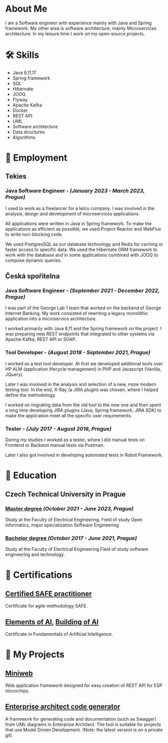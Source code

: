 # About Me
I am a Software engineer with experience mainly with Java and Spring
framework. My other area is software architecture, mainly Microservices
architecture. In my leisure time I work on my open-source projects.

# :hammer_and_wrench: Skills
* Java 8,11,17
* Spring framework
* SQL
* Hibernate
* JOOQ
* Flyway
* Apache Kafka
* Docker
* REST API
* UML
* Software architecture
* Data structures
* Algorithms

# :memo: Employment

## Tekies
### Java Software Engineer - *(January 2023 - March 2023, Prague)* 

I used to work as a freelancer for a telco company. I was involved in the analysis, design and development of microservices applications.

All applications were written in Java in Spring framework. To make the applications as efficient as possible, we used Project Reactor and WebFlux to write non-blocking code.

We used PostgresSQL as our database technology and Redis for caching or faster access to specific data.
We used the Hibernate ORM framework to work with the database and in some applications combined with JOOQ to compose dynamic queries.

## Česká spořitelna
### Java Software Engineer - *(September 2021 - December 2022, Prague)* 
I was part of the George Lab 1 team that worked on the backend of George Internet Banking. My work consisted of rewriting a legacy monolithic application into a microservice architecture.

I worked primarily with Java 8,11 and the Spring framework on the project. I was preparing new REST endpoints that integrated to other systems via Apache Kafka, REST API or SOAP.

### Tool Developer - *(August 2018 - September 2021, Prague)*  
I worked as a test tool developer. At first we developed additional tools over HP ALM (application lifecycle management) in PHP and Javascript (Vanilla, JQuery).

Later I was involved in the analysis and selection of a new, more modern testing tool. In the end, X-Ray (a JIRA plugin) was chosen, where I helped define the methodology.

I worked on migrating data from the old tool to the new one and then spent a long time developing JIRA plugins (Java, Spring framework, JIRA SDK) to make the application meet all the specific user requirements.

### Tester - *(July 2017 - August 2018, Prague)* 
During my studies I worked as a tester, where I did manual tests on Frontend or Backend manual tests via Postman.

Later I also got involved in developing automated tests in Robot Framework. 


# :school: Education
## Czech Technical University in Prague
### [Master degree](https://dspace.cvut.cz/handle/10467/109230) *(October 2021 - June 2023, Prague)*
Study at the Faculty of Electrical Engineering. Field of study Open
Informatics, major specialization Software Engineering

### [Bachelor degree ](https://dspace.cvut.cz/handle/10467/94750) *(October 2017 - June 2021, Prague)*
Study at the Faculty of Electrical Engineering.Field of study software
engineering and technology.



# :scroll: Certifications
## [Certified SAFE practitioner](https://www.credly.com/badges/0b8be090-b01e-492f-aaf8-bd83e9d86a88/linked_in_profile)
Certificate for agile methodology SAFE.

## [Elements of AI](https://certificates.mooc.fi/validate/epj87ieiyxm), [Building of AI](https://certificates.mooc.fi/validate/int3et5qo9f)
Certificate in Fundamentals of Artificial Intelligence.



# :game_die: My Projects
## [Miniweb](https://github.com/mmasata/miniweb)
Web application framework designed for easy creation of REST API for
ESP microchips.

## [Enterprise architect code generator](https://github.com/mmasata/enterprise-architect-code-generator)
A framework for generating code and documentation (such as Swagger)
from UML diagrams in Enterprise Architect. The tool is suitable for
projects that use Model Driven Development. (Note: the latest version is
on a private git)